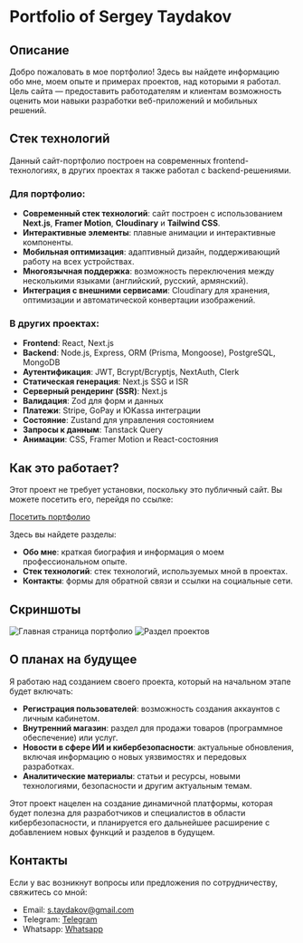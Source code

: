 # Portfolio of Sergey Taydakov

## Описание
Добро пожаловать в мое портфолио! Здесь вы найдете информацию обо мне, моем опыте и примерах проектов, над которыми я работал. Цель сайта — предоставить работодателям и клиентам возможность оценить мои навыки разработки веб-приложений и мобильных решений.

## Стек технологий
Данный сайт-портфолио построен на современных frontend-технологиях, в других проектах я также работал с backend-решениями.

### Для портфолио:
- **Современный стек технологий**: сайт построен с использованием **Next.js**, **Framer Motion**, **Cloudinary** и **Tailwind CSS**.
- **Интерактивные элементы**: плавные анимации и интерактивные компоненты.
- **Мобильная оптимизация**: адаптивный дизайн, поддерживающий работу на всех устройствах.
- **Многоязычная поддержка**: возможность переключения между несколькими языками (английский, русский, армянский).
- **Интеграция с внешними сервисами**: Cloudinary для хранения, оптимизации и автоматической конвертации изображений.

### В других проектах:
- **Frontend**: React, Next.js
- **Backend**: Node.js, Express, ORM (Prisma, Mongoose), PostgreSQL, MongoDB
- **Аутентификация**: JWT, Bcrypt/Bcryptjs, NextAuth, Clerk
- **Статическая генерация**: Next.js SSG и ISR
- **Серверный рендеринг (SSR)**: Next.js
- **Валидация**: Zod для форм и данных
- **Платежи**: Stripe, GoPay и ЮKassa интеграции
- **Состояние**: Zustand для управления состоянием
- **Запросы к данным**: Tanstack Query
- **Анимации**: CSS, Framer Motion и React-состояния


## Как это работает?
Этот проект не требует установки, поскольку это публичный сайт. Вы можете посетить его, перейдя по ссылке:

[Посетить портфолио](https://portfolio.norixlab.com)

Здесь вы найдете разделы:
- **Обо мне**: краткая биография и информация о моем профессиональном опыте.
- **Стек технологий**: cтек технологий, используемых мной в проектах.
- **Контакты**: формы для обратной связи и ссылки на социальные сети.

## Скриншоты
![Главная страница портфолио](https://ваш-сайт.com/screenshot-main.png)
![Раздел проектов](https://ваш-сайт.com/screenshot-projects.png)

## О планах на будущее
Я работаю над созданием своего проекта, который на начальном этапе будет включать:

- **Регистрация пользователей**: возможность создания аккаунтов с личным кабинетом.
- **Внутренний магазин**: раздел для продажи товаров (программное обеспечение) или услуг.
- **Новости в сфере ИИ и кибербезопасности**: актуальные обновления, включая информацию о новых уязвимостях и передовых разработках.
- **Аналитические материалы**: статьи и ресурсы, новыми технологиями, безопасности и другим актуальным темам.

Этот проект нацелен на создание динамичной платформы, которая будет полезна для разработчиков и специалистов в области кибербезопасности, 
и планируется его дальнейшее расширение с добавлением новых функций и разделов в будущем.

## Контакты
Если у вас возникнут вопросы или предложения по сотрудничеству, свяжитесь со мной:
- Email: s.taydakov@gmail.com
- Telegram: [Telegram](https://t.me/norixlab)
- Whatsapp: [Whatsapp](https://wa.me/message/W7TW3RZT2NESN1)
